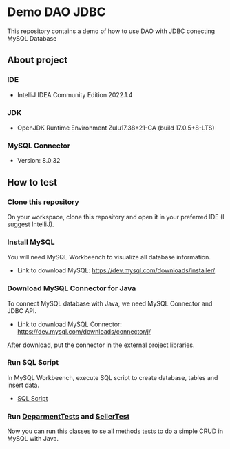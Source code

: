 # Demo DAO JDBC
This repository contains a demo of how to use DAO with JDBC conecting MySQL Database

## About project

### IDE
- IntelliJ IDEA Community Edition 2022.1.4

### JDK
- OpenJDK Runtime Environment Zulu17.38+21-CA (build 17.0.5+8-LTS)

### MySQL Connector
- Version: 8.0.32

## How to test

### Clone this repository
On your workspace, clone this repository and open it in your preferred IDE (I suggest IntelliJ).

### Install MySQL
You will need MySQL Workbeench to visualize all database information.
- Link to download MySQL: https://dev.mysql.com/downloads/installer/

### Download MySQL Connector for Java
To connect MySQL database with Java, we need MySQL Connector and JDBC API.

- Link to download MySQL Connector: https://dev.mysql.com/downloads/connector/j/

After download, put the connector in the external project libraries.

### Run SQL Script
In MySQL Workbeench, execute SQL script to create database, tables and insert data.

- [SQL Script](database.sql)

### Run [DeparmentTests](./src/application/DepartmentTests.java) and [SellerTest](./src/application/SellerTest.java)
Now you can run this classes to se all methods tests to do a simple CRUD in MySQL with Java.
